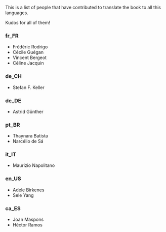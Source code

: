 This is a list of people that have contributed to translate the book to all this languages.

Kudos for all of them!

### fr_FR

- Frédéric Rodrigo
- Cécile Guégan
- Vincent Bergeot 
- Céline Jacquin

### de_CH

- Stefan F. Keller

### de_DE

- Astrid Günther

### pt_BR

- Thaynara Batista
- Narcélio de Sá

### it_IT

- Maurizio Napolitano

### en_US

- Adele Birkenes
- Sele Yang

### ca_ES

- Joan Maspons 
- Héctor Ramos


